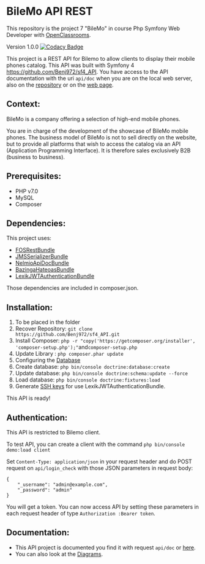 BileMo API REST
===============

This repository is the project 7 "BileMo" in course Php Symfony Web Developer with [OpenClassrooms](https://openclassrooms.com).

Version 1.0.0
[![Codacy Badge](https://api.codacy.com/project/badge/Grade/daa9272cd8c74a2c887f2f2344c7add8)](https://www.codacy.com/app/Benj972/sf4_API?utm_source=github.com&amp;utm_medium=referral&amp;utm_content=Benj972/sf4_API&amp;utm_campaign=Badge_Grade)

This project is a REST API for Bilemo to allow clients to display their mobile phones catalog. This API was built with Symfony 4
https://github.com/Benj972/sf4_API.
You have access to the API documentation with the uri `api/doc` when you are on the local web server, also on the [repository](https://github.com/Benj972/sf4_API/blob/refactoring/docs/swagger.md) or on the [web page](https://benj972.github.io/sf4_API/).

Context:
--------
BileMo is a company offering a selection of high-end mobile phones.

You are in charge of the development of the showcase of BileMo mobile phones. The business model of BileMo is not to sell directly on the website, but to provide all platforms that wish to access the catalog via an API (Application Programming Interface). It is therefore sales exclusively B2B (business to business).

Prerequisites:
--------------
* PHP v7.0
* MySQL
* Composer

Dependencies:
-------------
This project uses:
* [FOSRestBundle](https://github.com/FriendsOfSymfony/FOSRestBundle)
* [JMSSerializerBundle](https://github.com/schmittjoh/JMSSerializerBundle)
* [NelmioApiDocBundle](https://github.com/nelmio/NelmioApiDocBundle)
* [BazingaHateoasBundle](https://github.com/willdurand/BazingaHateoasBundle)
* [LexikJWTAuthenticationBundle](https://github.com/lexik/LexikJWTAuthenticationBundle)

Those dependencies are included in composer.json.

Installation:
-------------
1. To be placed in the folder
2. Recover Repository: `git clone https://github.com/Benj972/sf4_API.git`
3. Install Composer: `php -r "copy('https://getcomposer.org/installer', 'composer-setup.php');"`and`composer-setup.php`
4. Update Library : `php composer.phar update`
5. Configuring the [Database](https://symfony.com/doc/current/doctrine.html)
6. Create database: `php bin/console doctrine:database:create`
7. Update database: `php bin/console doctrine:schema:update --force`
8. Load database: `php bin/console doctrine:fixtures:load`
9. Generate [SSH keys](https://github.com/lexik/LexikJWTAuthenticationBundle/blob/master/Resources/doc/index.md#installation) for use LexikJWTAuthenticationBundle.

This API is ready!

Authentication:
---------------
This API is restricted to Bilemo client.

To test API, you can create a client with the command `php bin/console demo:load client`

Set `Content-Type: application/json` in your request header and do POST request on `api/login_check` with those JSON parameters in request body:

    {
    	"_username": "admin@example.com",
    	"_password": "admin"
    }

You will get a token. You can now access API by setting these parameters in each request header of type `Authorization :Bearer token`.

Documentation:
--------------
* This API project is documented you find it with request `api/doc` or [here](https://github.com/Benj972/sf4_API/blob/refactoring/docs/swagger.md).
* You can also look at the [Diagrams](https://github.com/Benj972/sf4_API/tree/refactoring/diagram).